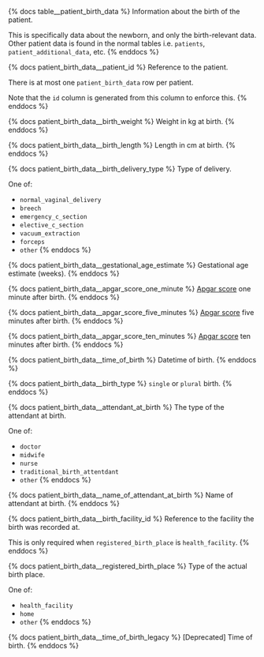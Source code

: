 {% docs table__patient_birth_data %}
Information about the birth of the patient.

This is specifically data about the newborn, and only the birth-relevant data.
Other patient data is found in the normal tables i.e. `patients`, `patient_additional_data`, etc.
{% enddocs %}

{% docs patient_birth_data__patient_id %}
Reference to the patient.

There is at most one `patient_birth_data` row per patient.

Note that the `id` column is generated from this column to enforce this.
{% enddocs %}

{% docs patient_birth_data__birth_weight %}
Weight in kg at birth.
{% enddocs %}

{% docs patient_birth_data__birth_length %}
Length in cm at birth.
{% enddocs %}

{% docs patient_birth_data__birth_delivery_type %}
Type of delivery.

One of:
- `normal_vaginal_delivery`
- `breech`
- `emergency_c_section`
- `elective_c_section`
- `vacuum_extraction`
- `forceps`
- `other`
{% enddocs %}

{% docs patient_birth_data__gestational_age_estimate %}
Gestational age estimate (weeks).
{% enddocs %}

{% docs patient_birth_data__apgar_score_one_minute %}
[Apgar score](https://en.wikipedia.org/wiki/Apgar_score) one minute after birth.
{% enddocs %}

{% docs patient_birth_data__apgar_score_five_minutes %}
[Apgar score](https://en.wikipedia.org/wiki/Apgar_score) five minutes after birth.
{% enddocs %}

{% docs patient_birth_data__apgar_score_ten_minutes %}
[Apgar score](https://en.wikipedia.org/wiki/Apgar_score) ten minutes after birth.
{% enddocs %}

{% docs patient_birth_data__time_of_birth %}
Datetime of birth.
{% enddocs %}

{% docs patient_birth_data__birth_type %}
`single` or `plural` birth.
{% enddocs %}

{% docs patient_birth_data__attendant_at_birth %}
The type of the attendant at birth.

One of:
- `doctor`
- `midwife`
- `nurse`
- `traditional_birth_attentdant`
- `other`
{% enddocs %}

{% docs patient_birth_data__name_of_attendant_at_birth %}
Name of attendant at birth.
{% enddocs %}

{% docs patient_birth_data__birth_facility_id %}
Reference to the facility the birth was recorded at.

This is only required when `registered_birth_place` is `health_facility`.
{% enddocs %}

{% docs patient_birth_data__registered_birth_place %}
Type of the actual birth place.

One of:
- `health_facility`
- `home`
- `other`
{% enddocs %}

{% docs patient_birth_data__time_of_birth_legacy %}
[Deprecated] Time of birth.
{% enddocs %}
